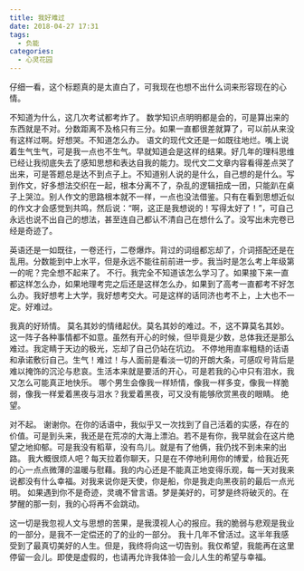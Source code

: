 ```yaml
---
title: 我好难过
date: 2018-04-27 17:31
tags:
  - 负能
categories:
  - 心灵花园
---
```

仔细一看，这个标题真的是太直白了，可我现在也想不出什么词来形容现在的心情。

不知道为什么，这几次考试都考炸了。
数学知识点明明都是会的，可是算出来的东西就是不对。分数距离不及格只有三分。如果一直都很差就算了，可以前从来没有这样过啊。好想哭。不知道怎么办。
语文的现代文还是一如既往地烂。嘴上说着生气生气，可是我一点也不生气。早就知道会是这样的结果。好几年的理科思维已经让我彻底失去了感知思想和表达自我的能力。现代文二文章内容看得差点哭了出来，可是答题总是达不到点子上。不知道别人说的是什么，自己想的是什么。写到作文，好多想法交织在一起，根本分离不了，杂乱的逻辑扭成一团，只能趴在桌子上哭泣。别人作文的思路根本就不一样，一点也没法借鉴。只有在看到思想近似的作文才会感觉到共鸣，然后说：“啊，这正是我想说的！写得太好了！”，可自己永远也说不出自己的想法，甚至连自己都认不清自己在想什么了。没写出未完卷已经是奇迹了。
<!-- more -->
英语还是一如既往，一卷还行，二卷爆炸。背过的词组都忘却了，介词搭配还是在乱用。分数能到中上水平，但是永远不能往前前进一步。我当时是怎么考上年级第一的呢？完全想不起来了。
不行。我完全不知道该怎么学习了。如果接下来一直都这样怎么办，如果地理考完之后还是这样怎么办，如果到了高考一直都考不好怎么办。我好想考上大学，我好想考交大。可是这样的话同济也考不上，上大也不一定。好难过。

我真的好矫情。
莫名其妙的情绪起伏。莫名其妙的难过。不，这不算莫名其妙。这一阵子各种事情都不如意。虽然有开心的时候，但毕竟是少数，总体我还是那么难过。我定睛于天边的极光，忘却了自己仍站在坑边。
不停地用直率粗糙的话语和承诺敷衍自己。生气！难过！与人面前是看淡一切的开朗大条，可感叹号背后是难以掩饰的沉沦与悲哀。生活本来就是要活的开心，可是若我的心中只有泪水，我又怎么可能真正地快乐。
哪个男生会像我一样矫情，像我一样多变，像我一样脆弱，像我一样爱着黑夜与泪水？我爱着黑夜，可又没有能够欣赏黑夜的眼睛。
绝望。

对不起。
谢谢你。在你的话语中，我似乎又一次找到了自己活着的实感，存在的价值。可是到头来，我还是在荒凉的大海上漂泊。若不是有你，我早就会在这片绝望之地抑郁。可是我没有稻草，没有鸟儿。就是有了他俩，我仍找不到未来的出路。
我大概很烦人吧？每天拉着你聊天，只是在不停地利用你的博爱，给我近死的心一点点微薄的温暖与慰藉。我的内心还是不能真正地变得乐观，每一天对我来说都没有什么幸福。对我来说你是天使，你是船，你是我走向黑夜前的最后一点光明。
如果遇到你不是奇迹，灵魂不曾言语。梦是美好的，可梦是终将破灭的。在梦醒的那一刻，我的心将再不会跳动。

这一切是我忽视人文与思想的苦果，是我漠视人心的报应。我的脆弱与悲观是我业的一部分，是我不一定偿还的了的业的一部分。
我十几年不曾活过。这半年我感受到了最真切美好的人生。但是，我终将向这一切告别。我仅希望，我能再在这里停留一会儿。即使是虚假的，也请再允许我体验一会儿人生的希望与幸福。
